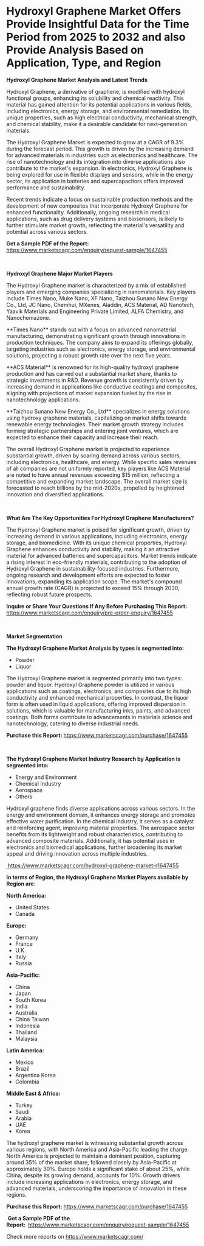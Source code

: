 <p><h1>Hydroxyl Graphene Market Offers Provide Insightful Data for the Time Period from 2025 to 2032 and also Provide Analysis Based on Application, Type, and Region</h1></p><p><strong>Hydroxyl Graphene Market Analysis and Latest Trends</strong></p>
<p><p>Hydroxyl Graphene, a derivative of graphene, is modified with hydroxyl functional groups, enhancing its solubility and chemical reactivity. This material has gained attention for its potential applications in various fields, including electronics, energy storage, and environmental remediation. Its unique properties, such as high electrical conductivity, mechanical strength, and chemical stability, make it a desirable candidate for next-generation materials.</p><p>The Hydroxyl Graphene Market is expected to grow at a CAGR of 9.3% during the forecast period. This growth is driven by the increasing demand for advanced materials in industries such as electronics and healthcare. The rise of nanotechnology and its integration into diverse applications also contribute to the market's expansion. In electronics, Hydroxyl Graphene is being explored for use in flexible displays and sensors, while in the energy sector, its application in batteries and supercapacitors offers improved performance and sustainability.</p><p>Recent trends indicate a focus on sustainable production methods and the development of new composites that incorporate Hydroxyl Graphene for enhanced functionality. Additionally, ongoing research in medical applications, such as drug delivery systems and biosensors, is likely to further stimulate market growth, reflecting the material's versatility and potential across various sectors.</p></p>
<p><strong>Get a Sample PDF of the Report:&nbsp;</strong> <a href="https://www.marketscagr.com/enquiry/request-sample/1647455?utm_campaign=2268&utm_medium=2&utm_source=Github&utm_content=ia&utm_term=30012025&utm_id=hydroxyl-graphene">https://www.marketscagr.com/enquiry/request-sample/1647455</a></p>
<p>&nbsp;</p>
<p><strong>Hydroxyl Graphene Major Market Players</strong></p>
<p><p>The Hydroxyl Graphene market is characterized by a mix of established players and emerging companies specializing in nanomaterials. Key players include Times Nano, Muke Nano, XF Nano, Taizhou Sunano New Energy Co., Ltd, JC Nano, Chemhui, MXenes, Aladdin, ACS Material, AD Nanotech, Yaavik Materials and Engineering Private Limited, ALFA Chemistry, and Nanochemazone.</p><p>**Times Nano** stands out with a focus on advanced nanomaterial manufacturing, demonstrating significant growth through innovations in production techniques. The company aims to expand its offerings globally, targeting industries such as electronics, energy storage, and environmental solutions, projecting a robust growth rate over the next five years.</p><p>**ACS Material** is renowned for its high-quality hydroxyl graphene production and has carved out a substantial market share, thanks to strategic investments in R&D. Revenue growth is consistently driven by increasing demand in applications like conductive coatings and composites, aligning with projections of market expansion fueled by the rise in nanotechnology applications.</p><p>**Taizhou Sunano New Energy Co., Ltd** specializes in energy solutions using hydroxy graphene materials, capitalizing on market shifts towards renewable energy technologies. Their market growth strategy includes forming strategic partnerships and entering joint ventures, which are expected to enhance their capacity and increase their reach.</p><p>The overall Hydroxyl Graphene market is projected to experience substantial growth, driven by soaring demand across various sectors, including electronics, healthcare, and energy. While specific sales revenues of all companies are not uniformly reported, key players like ACS Material are noted to have annual revenues exceeding $15 million, reflecting a competitive and expanding market landscape. The overall market size is forecasted to reach billions by the mid-2020s, propelled by heightened innovation and diversified applications.</p></p>
<p>&nbsp;</p>
<p><strong>What Are The Key Opportunities For Hydroxyl Graphene Manufacturers?</strong></p>
<p><p>The Hydroxyl Graphene market is poised for significant growth, driven by increasing demand in various applications, including electronics, energy storage, and biomedicine. With its unique chemical properties, Hydroxyl Graphene enhances conductivity and stability, making it an attractive material for advanced batteries and supercapacitors. Market trends indicate a rising interest in eco-friendly materials, contributing to the adoption of Hydroxyl Graphene in sustainability-focused industries. Furthermore, ongoing research and development efforts are expected to foster innovations, expanding its application scope. The market's compound annual growth rate (CAGR) is projected to exceed 15% through 2030, reflecting robust future prospects.</p></p>
<p><strong>Inquire or Share Your Questions If Any Before Purchasing This Report:</strong> <a href="https://www.marketscagr.com/enquiry/pre-order-enquiry/1647455?utm_campaign=2268&utm_medium=2&utm_source=Github&utm_content=ia&utm_term=30012025&utm_id=hydroxyl-graphene">https://www.marketscagr.com/enquiry/pre-order-enquiry/1647455</a></p>
<p>&nbsp;</p>
<p><strong>Market Segmentation</strong></p>
<p><strong>The Hydroxyl Graphene Market Analysis by types is segmented into:</strong></p>
<p><ul><li>Powder</li><li>Liquor</li></ul></p>
<p><p>The Hydroxyl Graphene market is segmented primarily into two types: powder and liquor. Hydroxyl Graphene powder is utilized in various applications such as coatings, electronics, and composites due to its high conductivity and enhanced mechanical properties. In contrast, the liquor form is often used in liquid applications, offering improved dispersion in solutions, which is valuable for manufacturing inks, paints, and advanced coatings. Both forms contribute to advancements in materials science and nanotechnology, catering to diverse industrial needs.</p></p>
<p><strong>Purchase this Report:&nbsp;</strong><a href="https://www.marketscagr.com/purchase/1647455?utm_campaign=2268&utm_medium=2&utm_source=Github&utm_content=ia&utm_term=30012025&utm_id=hydroxyl-graphene">https://www.marketscagr.com/purchase/1647455</a></p>
<p>&nbsp;</p>
<p><strong>The Hydroxyl Graphene Market Industry Research by Application is segmented into:</strong></p>
<p><ul><li>Energy and Environment</li><li>Chemical Industry</li><li>Aerospace</li><li>Others</li></ul></p>
<p><p>Hydroxyl graphene finds diverse applications across various sectors. In the energy and environment domain, it enhances energy storage and promotes effective water purification. In the chemical industry, it serves as a catalyst and reinforcing agent, improving material properties. The aerospace sector benefits from its lightweight and robust characteristics, contributing to advanced composite materials. Additionally, it has potential uses in electronics and biomedical applications, further broadening its market appeal and driving innovation across multiple industries.</p></p>
<p><a href="https://www.marketscagr.com/hydroxyl-graphene-market-r1647455?utm_campaign=2268&utm_medium=2&utm_source=Github&utm_content=ia&utm_term=30012025&utm_id=hydroxyl-graphene">&nbsp;https://www.marketscagr.com/hydroxyl-graphene-market-r1647455</a></p>
<p><strong>In terms of Region, the Hydroxyl Graphene Market Players available by Region are:</strong></p>
<p>
    <p> <strong> North America: </strong>
        <ul>
            <li>United States</li>
            <li>Canada</li>
        </ul>
        </p> 
    <p> <strong> Europe: </strong>
        <ul>
            <li>Germany</li>
            <li>France</li>
            <li>U.K.</li>
            <li>Italy</li>
            <li>Russia</li>
        </ul>
        </p> 
    <p> <strong> Asia-Pacific: </strong>
        <ul>
            <li>China</li>
            <li>Japan</li>
            <li>South Korea</li>
            <li>India</li>
            <li>Australia</li>
            <li>China Taiwan</li>
            <li>Indonesia</li>
            <li>Thailand</li>
            <li>Malaysia</li>
        </ul>
        </p> 
    <p> <strong> Latin America: </strong>
        <ul>
            <li>Mexico</li>
            <li>Brazil</li>
            <li>Argentina Korea</li>
            <li>Colombia</li>
        </ul>
        </p> 
    <p> <strong> Middle East & Africa: </strong>
        <ul>
            <li>Turkey</li>
            <li>Saudi</li>
            <li>Arabia</li>
            <li>UAE</li>
            <li>Korea</li>
        </ul>
    </p>
    </p>
<p><p>The hydroxyl graphene market is witnessing substantial growth across various regions, with North America and Asia-Pacific leading the charge. North America is projected to maintain a dominant position, capturing around 35% of the market share, followed closely by Asia-Pacific at approximately 30%. Europe holds a significant stake of about 25%, while China, despite its growing demand, accounts for 10%. Growth drivers include increasing applications in electronics, energy storage, and advanced materials, underscoring the importance of innovation in these regions.</p></p>
<p><strong>Purchase this Report: </strong><a href="https://www.marketscagr.com/purchase/1647455?utm_campaign=2268&utm_medium=2&utm_source=Github&utm_content=ia&utm_term=30012025&utm_id=hydroxyl-graphene">https://www.marketscagr.com/purchase/1647455</a></p>
<p>&nbsp;<strong>Get a Sample PDF of the Report:&nbsp;&nbsp;</strong><a href="https://www.marketscagr.com/enquiry/request-sample/1647455?utm_campaign=2268&utm_medium=2&utm_source=Github&utm_content=ia&utm_term=30012025&utm_id=hydroxyl-graphene">https://www.marketscagr.com/enquiry/request-sample/1647455</a></p>
<p><strong></strong></p>
<p>Check more reports on <a href="https://www.marketscagr.com/?utm_campaign=2268&utm_medium=2&utm_source=Github&utm_content=ia&utm_term=30012025&utm_id=hydroxyl-graphene">https://www.marketscagr.com/</a></p>